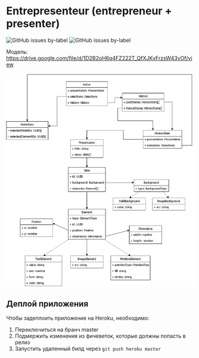 # Entrepresenteur (entrepreneur + presenter)

![GitHub issues by-label](https://img.shields.io/github/issues/m3tro1d/entrepresenteur/task?color=%230B4FAD&label=current%20issues)
![GitHub issues by-label](https://img.shields.io/github/issues/m3tro1d/entrepresenteur/backlog?color=%23fef2c0&label=backlog%20issues)

Модель: https://drive.google.com/file/d/1D2B2oH6q4FZ222T_QfXJKvFrzsW43vOf/view

<p align="center">
  <img src=".github/Model.jpg" alt="Model">
</p>

## Деплой приложения

Чтобы задеплоить приложение на Heroku, необходимо:

1. Переключиться на бранч master
2. Подмержить изменения из фичеветок, которые должны попасть в релиз
3. Запустить удаленный билд через `git push heroku master`
